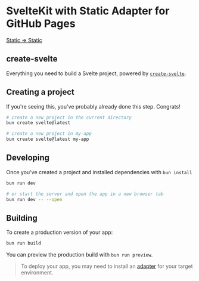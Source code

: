 # SvelteKit with Static Adapter for GitHub Pages

[Static => Static](https://kit.svelte.dev/docs/adapter-static)

## create-svelte

Everything you need to build a Svelte project, powered by [`create-svelte`](https://github.com/sveltejs/kit/tree/main/packages/create-svelte).

## Creating a project

If you're seeing this, you've probably already done this step. Congrats!

```bash
# create a new project in the current directory
bun create svelte@latest

# create a new project in my-app
bun create svelte@latest my-app
```

## Developing

Once you've created a project and installed dependencies with `bun install`

```bash
bun run dev

# or start the server and open the app in a new browser tab
bun run dev -- --open
```

## Building

To create a production version of your app:

```bash
bun run build
```

You can preview the production build with `bun run preview`.

> To deploy your app, you may need to install an [adapter](https://kit.svelte.dev/docs/adapters) for your target environment.
